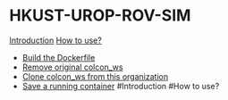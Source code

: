 # HKUST-UROP-ROV-SIM
[Introduction](#introduction)
[How to use?](#how_to_use)
  - [Build the Dockerfile](#build_the_dockerfile)
  - [Remove original colcon_ws](#remove_original_colcon_ws)
  - [Clone colcon_ws from this organization](#clone_colcon_ws_from_this_organization)
  - [Save a running container](#save_a_running_container)
#Introduction
#How to use?
